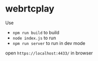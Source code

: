 # webrtcplay
Use 
* `npm run build` to build
* `node index.js` to run
* `npm run server` to run in dev mode

open `https://localhost:4433/` in browser
